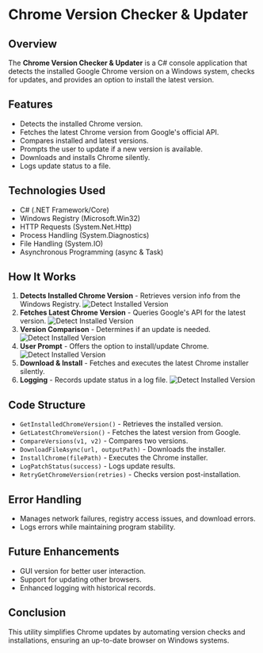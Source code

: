 # Chrome Version Checker & Updater

## Overview
The **Chrome Version Checker & Updater** is a C# console application that detects the installed Google Chrome version on a Windows system, checks for updates, and provides an option to install the latest version.

## Features
- Detects the installed Chrome version.
- Fetches the latest Chrome version from Google's official API.
- Compares installed and latest versions.
- Prompts the user to update if a new version is available.
- Downloads and installs Chrome silently.
- Logs update status to a file.

## Technologies Used
- C# (.NET Framework/Core)
- Windows Registry (Microsoft.Win32)
- HTTP Requests (System.Net.Http)
- Process Handling (System.Diagnostics)
- File Handling (System.IO)
- Asynchronous Programming (async & Task)

## How It Works
1. **Detects Installed Chrome Version** - Retrieves version info from the Windows Registry.
![Detect Installed Version](https://github.com/koushikballa006/ConsoleApplicationAssignment/blob/main/screenshots/Screenshot%202025-03-10%20at%2011.16.40%E2%80%AFAM.png?raw=true)
2. **Fetches Latest Chrome Version** - Queries Google's API for the latest version.
![Detect Installed Version](https://github.com/koushikballa006/ConsoleApplicationAssignment/blob/main/screenshots/Screenshot%202025-03-10%20at%2011.32.59%E2%80%AFAM.png?raw=true)
3. **Version Comparison** - Determines if an update is needed.
![Detect Installed Version](https://github.com/koushikballa006/ConsoleApplicationAssignment/blob/main/screenshots/Screenshot%202025-03-10%20at%2011.45.23%E2%80%AFAM.png?raw=true)
4. **User Prompt** - Offers the option to install/update Chrome.
![Detect Installed Version](https://github.com/koushikballa006/ConsoleApplicationAssignment/blob/main/screenshots/Screenshot%202025-03-10%20at%2011.16.40%E2%80%AFAM.png?raw=true)
5. **Download & Install** - Fetches and executes the latest Chrome installer silently.
6. **Logging** - Records update status in a log file.
![Detect Installed Version](https://github.com/koushikballa006/ConsoleApplicationAssignment/blob/main/screenshots/Screenshot%202025-03-10%20at%2011.45.59%E2%80%AFAM.png?raw=true)

## Code Structure
- `GetInstalledChromeVersion()` - Retrieves the installed version.
- `GetLatestChromeVersion()` - Fetches the latest version from Google.
- `CompareVersions(v1, v2)` - Compares two versions.
- `DownloadFileAsync(url, outputPath)` - Downloads the installer.
- `InstallChrome(filePath)` - Executes the Chrome installer.
- `LogPatchStatus(success)` - Logs update results.
- `RetryGetChromeVersion(retries)` - Checks version post-installation.

## Error Handling
- Manages network failures, registry access issues, and download errors.
- Logs errors while maintaining program stability.

## Future Enhancements
- GUI version for better user interaction.
- Support for updating other browsers.
- Enhanced logging with historical records.

## Conclusion
This utility simplifies Chrome updates by automating version checks and installations, ensuring an up-to-date browser on Windows systems.
